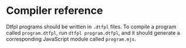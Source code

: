 # Compiler reference

Dtfpl programs should be written in `.dtfpl` files. To compile a program called `program.dtfpl`, run `dtfpl program.dtfpl`, and it should generate a corresponding JavaScript module called `program.mjs`.
